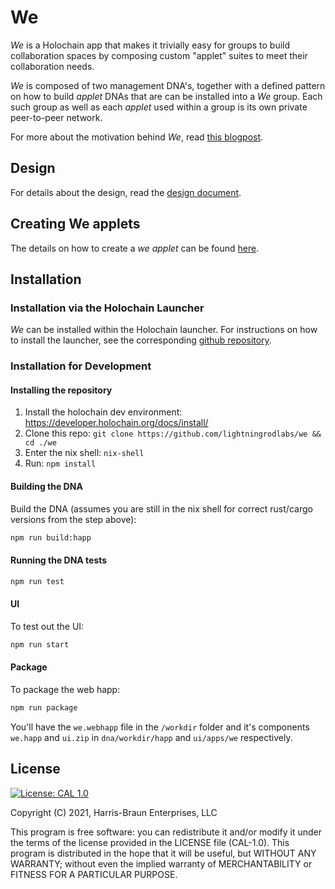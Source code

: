 # We

*We* is a Holochain app that makes it trivially easy for groups to build collaboration spaces by composing custom "applet" suites to meet their collaboration needs. 

*We* is composed of two management DNA's, together with a defined pattern on how to build *applet* DNAs that are can be installed into a *We* group. Each such group as well as each *applet* used within a group is its own private peer-to-peer network.

For more about the motivation behind *We*, read [this blogpost](https://eric.harris-braun.com/blog/2022/07/26/id-390).

## Design

For details about the design, read the [design document](docs/Design.md).

## Creating We applets

The details on how to create a *we applet* can be found [here](docs/How-to-create-a-we-applet.md).

## Installation

### Installation via the Holochain Launcher

*We* can be installed within the Holochain launcher. For instructions on how to install the launcher, see the corresponding [github repository](https://github.com/holochain/launcher).

### Installation for Development

#### Installing the repository

1. Install the holochain dev environment: https://developer.holochain.org/docs/install/
2. Clone this repo: `git clone https://github.com/lightningrodlabs/we && cd ./we`
3. Enter the nix shell: `nix-shell`
4. Run: `npm install`

#### Building the DNA

Build the DNA (assumes you are still in the nix shell for correct rust/cargo versions from the step above):

```bash
npm run build:happ
```

#### Running the DNA tests

```bash
npm run test
```

#### UI

To test out the UI:

``` bash
npm run start
```

#### Package

To package the web happ:

``` bash
npm run package
```

You'll have the `we.webhapp` file in the `/workdir` folder and it's components `we.happ` and `ui.zip` in `dna/workdir/happ` and `ui/apps/we` respectively.

## License
[![License: CAL 1.0](https://img.shields.io/badge/License-CAL%201.0-blue.svg)](https://github.com/holochain/cryptographic-autonomy-license)

  Copyright (C) 2021, Harris-Braun Enterprises, LLC

This program is free software: you can redistribute it and/or modify it under the terms of the license
provided in the LICENSE file (CAL-1.0).  This program is distributed in the hope that it will be useful,
but WITHOUT ANY WARRANTY; without even the implied warranty of MERCHANTABILITY or FITNESS FOR A PARTICULAR PURPOSE.
